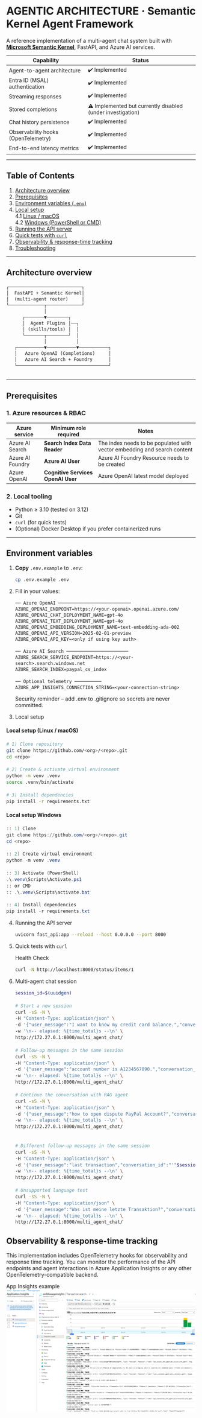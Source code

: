 # AGENTIC ARCHITECTURE · Semantic Kernel Agent Framework

A reference implementation of a multi-agent chat system built with **[Microsoft Semantic Kernel](https://github.com/microsoft/semantic-kernel)**, FastAPI, and Azure AI services.

| Capability | Status |
|------------|--------|
| Agent-to-agent architecture | ✔️ Implemented |
| Entra ID (MSAL) authentication | ✔️ Implemented |
| Streaming responses | ✔️ Implemented |
| Stored completions  | ⚠️ Implemented but currently disabled (under investigation) |
| Chat history persistence | ✔️ Implemented |
| Observability hooks (OpenTelemetry) | ✔️ Implemented |
| End-to-end latency metrics | ✔️ Implemented |

---

## Table of Contents
1. [Architecture overview](#architecture-overview)
2. [Prerequisites](#prerequisites)
3. [Environment variables (`.env`)](#environment-variables)
4. [Local setup](#local-setup-linux--macos)  
   4.1&nbsp;[Linux / macOS](#local-setup-linux--macos)  
   4.2&nbsp;[Windows (PowerShell or CMD)](#local-setup-windows)
5. [Running the API server](#running-the-api-server)
6. [Quick tests with `curl`](#quick-tests-with-curl)
7. [Observability & response-time tracking](#observability--response-time-tracking)
8. [Troubleshooting](#troubleshooting)

---

## Architecture overview

```text
┌───────────────────────────┐
│  FastAPI + Semantic Kernel│
│  (multi-agent router)     │
└─────────────┬─────────────┘
              │
      ┌───────▼────────┐
      │  Agent Plugins │──╮
      │ (skills/tools) │  │
      └───────┬────────┘  │
              │           │
   ┌──────────▼───────────▼───────────┐
   │   Azure OpenAI (Completions)     │
   │   Azure AI Search + Foundry      │
   └──────────────────────────────────┘


```
---


## Prerequisites

### 1. Azure resources & RBAC

| Azure service | Minimum role required |Notes|
|---------------|-----------------------|-----|
| Azure AI Search | **Search Index Data Reader** | The index needs to be populated with vector embedding and search content |
| Azure AI Foundry | **Azure AI User** | Azure AI Foundry Resource needs to be created |
| Azure OpenAI | **Cognitive Services OpenAI User** | Azure OpenAI latest model deployed|



### 2. Local tooling

* Python ≥ 3.10 (tested on 3.12)  
* Git  
* `curl` (for quick tests)  
* (Optional) Docker Desktop if you prefer containerized runs

---

## Environment variables

1. **Copy** `.env.example` to `.env`:

    ```bash
    cp .env.example .env
    ```

2. Fill in your values:

    ```
    ── Azure OpenAI ───────────────────────────
    AZURE_OPENAI_ENDPOINT=https://<your-openai>.openai.azure.com/
    AZURE_OPENAI_CHAT_DEPLOYMENT_NAME=gpt-4o
    AZURE_OPENAI_TEXT_DEPLOYMENT_NAME=gpt-4o
    AZURE_OPENAI_EMBEDDING_DEPLOYMENT_NAME=text-embedding-ada-002
    AZURE_OPENAI_API_VERSION=2025-02-01-preview
    AZURE_OPENAI_API_KEY=<only if using key auth>

    ── Azure AI Search ───────────────────────
    AZURE_SEARCH_SERVICE_ENDPOINT=https://<your-search>.search.windows.net
    AZURE_SEARCH_INDEX=paypal_cs_index

    ── Optional telemetry ──────────
    AZURE_APP_INSIGHTS_CONNECTION_STRING=<your-connection-string>
    ```

    Security reminder – add .env to .gitignore so secrets are never committed.


3. Local setup

#### Local setup (Linux / macOS)
```bash
# 1) Clone repository
git clone https://github.com/<org>/<repo>.git
cd <repo>

# 2) Create & activate virtual environment
python -m venv .venv
source .venv/bin/activate

# 3) Install dependencies
pip install -r requirements.txt
```

#### Local setup Windows

```powershell
:: 1) Clone
git clone https://github.com/<org>/<repo>.git
cd <repo>

:: 2) Create virtual environment
python -m venv .venv

:: 3) Activate (PowerShell)
.\.venv\Scripts\Activate.ps1
:: or CMD
:: .\.venv\Scripts\activate.bat

:: 4) Install dependencies
pip install -r requirements.txt
```

4. Running the API server

    ```bash
    uvicorn fast_api:app --reload --host 0.0.0.0 --port 8000
    ```

5. Quick tests with `curl`

    Health Check

    ```bash
    curl -N http://localhost:8000/status/items/1
    ```


6. Multi-agent chat session

    ```bash
    session_id=$(uuidgen)

    # Start a new session
    curl -sS -N \
    -H "Content-Type: application/json" \
    -d '{"user_message":"I want to know my credit card balance.","conversation_id":"'"$session_id"'"}' \
    -w '\n-- elapsed: %{time_total}s --\n' \
    http://172.27.0.1:8000/multi_agent_chat/

    # Follow-up messages in the same session
    curl -sS -N \
    -H "Content-Type: application/json" \
    -d '{"user_message":"account number is A1234567890.","conversation_id":"'"$session_id"'"}' \
    -w '\n-- elapsed: %{time_total}s --\n' \
    http://172.27.0.1:8000/multi_agent_chat/

    # Continue the conversation with RAG agent
    curl -sS -N \
    -H "Content-Type: application/json" \
    -d '{"user_message":"how to open dispute PayPal Account?","conversation_id":"'"$session_id"'"}' \
    -w '\n-- elapsed: %{time_total}s --\n' \
    http://172.27.0.1:8000/multi_agent_chat/


    # Different follow-up messages in the same session
    curl -sS -N \
    -H "Content-Type: application/json" \
    -d '{"user_message":"last transaction","conversation_id":"'"$session_id"'"}' \
    -w '\n-- elapsed: %{time_total}s --\n' \
    http://172.27.0.1:8000/multi_agent_chat/
    
    # Unsupported language test
    curl -sS -N \
    -H "Content-Type: application/json" \
    -d '{"user_message":"Was ist meine letzte Transaktion?","conversation_id":"'"$session_id"'"}' \
    -w '\n-- elapsed: %{time_total}s --\n' \
    http://172.27.0.1:8000/multi_agent_chat/


    ```
## Observability & response-time tracking

This implementation includes OpenTelemetry hooks for observability and response time tracking. You can monitor the performance of the API endpoints and agent interactions in Azure Application Insights or any other OpenTelemetry-compatible backend.

App Insights example
![alt text](image.png)





